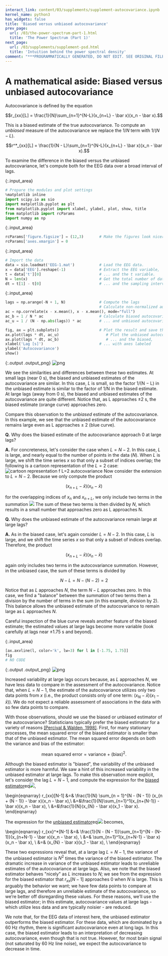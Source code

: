```yaml
---
interact_link: content/03/supplements/supplement-autocovariance.ipynb
kernel_name: python3
has_widgets: false
title: 'Biased versus unbiased autocovariance'
prev_page:
  url: /03/the-power-spectrum-part-1.html
  title: 'The Power Spectrum (Part 1)'
next_page:
  url: /03/supplements/supplement-psd.html
  title: 'Intuition behind the power spectral density'
comment: "***PROGRAMMATICALLY GENERATED, DO NOT EDIT. SEE ORIGINAL FILES IN /content***"
---
```


# A mathematical aside: Biased versus unbiased autocovariance

Autocovariance is defined by the equation

<a id="eq:3.3"></a>
$$r_{xx}[L] = \frac{1}{N}\sum_{n=1}^{N-L}(x_{n+L} - \bar x)(x_n - \bar x).$$


This is a biased estimate of the true autocovariance. To compute an *unbiased* measure of the autocovariance we replace the $1/N$ term with $1/(N-L)$. 
    
$$r^*_{xx}[L] = \frac{1}{N - L}\sum_{n=1}^{N-L}(x_{n+L} - \bar x)(x_n - \bar x).$$


To examine the difference in the biased versus the unbiased autocovariance, let's compute both for the EEG data over a broad interval of lags. 



{:.input_area}
```python
# Prepare the modules and plot settings
%matplotlib inline
import scipy.io as sio
import matplotlib.pyplot as plt
from matplotlib.pyplot import xlabel, ylabel, plot, show, title
from matplotlib import rcParams
import numpy as np
```




{:.input_area}
```python
rcParams['figure.figsize'] = (12,3)       # Make the figures look nicer.
rcParams['axes.xmargin'] = 0
```




{:.input_area}
```python
# Import the data
data = sio.loadmat('EEG-1.mat')           # Load the EEG data.
x = data['EEG'].reshape(-1)               # Extract the EEG variable,
t = data['t'][0]                          # ... and the t variable.
N = len(x)                                # Get the total number of data points,
dt = t[1] - t[0]                          # ... and the sampling interval.
```




{:.input_area}
```python
lags = np.arange(-N + 1, N)               # Compute the lags
                                          # Calculate non-normalized autocovariance
ac = np.correlate(x - x.mean(), x - x.mean(), mode="full")  
ac_b = 1 / N * ac                         # Calculate biased autocovariance
ac_u = 1 / (N - np.abs(lags)) * ac        # ... and unbiased autocovariance

fig, ax = plt.subplots()                  # Plot the result and save the figure for later use
ax.plot(lags * dt, ac_u)                     # Plot the unbiased autocovariance,
ax.plot(lags * dt, ac_b)                     # ... and the biased,
xlabel('Lag [s]')                         # ... with axes labeled
ylabel('Autocovariance')
show()
```



{:.output .output_png}
![png](../../images/03/supplements/supplement-autocovariance_5_0.png)



We see the similarities and differences between these two estimates. At small lags (near 0 s), the biased and unbiased estimates of the autocovariance are similar. In this case, $L$ is small, so the factor 1/(N − L) in the unbiased estimate is similar to the factor of 1/N in the biased estimate. At large lags (away from 0 s), the biased and unbiased estimates of the autocovariance are quite different. Notice that, as L approaches ±2 s, the biased estimate (orange curve) approaches zero.

Compare this observation to the *unbiased* estimate of the autocovariance. In this example, we see that the unbiased estimate of the autocovariance remains large even as L approaches ± 2 (blue curve).

<div class="question">
    
**Q.** Why does the biased estimate of the autocovariance approach 0 at large lags? 

**A.** For concreteness, let's consider the case when $L = N - 2$. In this case, $L$ is large, and nearly equal to the number of points in the data ($N$). When $L$ is large, we shift the time series $x$ so that only a subset of indices overlap; the following is a cartoon representation of the $L = 2$ case:
![cartoon representation f L=2 autocovariance](imgs/3-3d.png)
Now consider the extension to $L=N-2$. Because we only compute the product

$$(x_{n+L} - \bar x)(x_n - \bar x)$$

for the overlapping indices of $x_n$ and $x_{n+L}$, we only include two terms in the  summation <a href="#eq:3.3" class="thumb"><span><img src="imgs/eq3-3.png"></span></a> The sum of these two terms is then divided by $N$, which results in a small number that approaches zero as L approaches N.
    
</div>

<div class="question">
    
**Q.** Why does the unbiased estimate of the autocovariance remain large at large lags? 

**A.** As in the biased case, let's again consider $L = N-2$. In this case, $L$ is large, and we shift the time series $x$ so that only a subset of indices overlap. Therefore, the product

$$(x_{n+L} - \bar x)(x_n - \bar x)$$

again only includes two terms in the autocovariance summation. However, in the unbiased case, the sum of these terms is divided by

$$N - L = N - (N - 2) = 2$$

Notice that as $L$ approaches $N$, the term $N - L$ approaches zero. In this case, we find a "balance" between the summation of two terms then a division by the number of terms in the sum (in this example, division by 2). This balance allows the unbiased estimate of the autocovariance to remain large as $L$ approaches $N$.

Careful inspection of the blue curve reveals another feature of the biased estimate; the estimated values at large lags become more variable (look carefully at lags near ±1.75 s and beyond). 

</div>



{:.input_area}
```python
[ax.axvline(l, color='k', lw=3) for l in [-1.75, 1.75]]
fig
# NO CODE
```





{:.output .output_png}
![png](../../images/03/supplements/supplement-autocovariance_9_0.png)




<div class="question">

Increased variability at large lags occurs because, as $L$ approaches $N$, we have less data to compare in the assessment of the autocovariance. Notice that, when $L = N − 1$, the estimate of the autocovariance utilizes only two data points from $x$ (i.e., the product consists only of one term: $(x_N - \bar x)(x_1 - \bar x)$). We do not expect a reliable assessment of associations in the data with so few data points to compare.
    
</div>

With those observations, should we use the biased or unbiased estimator of the autocovariance? Statisticians typically prefer the biased estimator for a variety of reasons [[Percival & Walden, 1998]](https://doi.org/10.1017/CBO9780511622762). First, for many stationary processes, the mean squared error of the biased estimator is smaller than that of the unbiased estimator. The mean squared error depends on both the variance and bias of the estimator:

$$\mbox{mean squared error} = \mbox{variance + (bias)}^2.$$

Although the biased estimator is "biased", the variability of the unbiased estimator is more harmful. We saw a hint of this increased variability in the unbiased estimator at large lags. To make this observation more explicit, let's consider the lag $L = N - 1$, and compute the expression for the [biased estimator](#eq:3.3)<span class="thumb">eq<img src="imgs/eq3-3.png"></span>,

<p title="Variance of the biased estimator with lag N-1">

\begin{eqnarray} 
r_{xx}[N-1] &=& \frac{1}{N} \sum_{n = 1}^{N - (N - 1)} (x_{n + (N - 1)} - \bar x)(x_n - \bar x),\\
&=&\frac{1}{N}\sum_{n=1}^1(x_{n+(N-1)} - \bar x)(x_n - \bar x), \\
&=&\frac{1}{N}(x_{N} - \bar x)(x_1 - \bar x).
\end{eqnarray}

</p>

The expression for the [unbiased estimator](#eq:3.3)<span class="thumb">eq<img src="imgs/eq3-4.png"></span> becomes,

<p title="Variance of the unbiased estimator with lag N-1">
    
\begin{eqnarray}
r_{xx}^*[N-1] &=& \frac{1}{N - (N - 1)}\sum_{n=1}^{N - (N-1)}(x_{n+N-1} - \bar x)(x_n - \bar x), \\
&=& \sum_{n=1}^1(x_{n+N-1} - \bar x)(x_n - \bar x), \\
&=& (x_{N} - \bar x)(x_1 - \bar x), \\
\end{eqnarray}

</p>


These two expressions reveal that, at a large lag $L = N − 1$, the variance of the unbiased estimator is $N^2$ times the variance of the biased estimator. The dramatic increase in variance of the unbiased estimator leads to unreliable estimates of the autocovariance at large lags. Also, we note that the biased estimator behaves "nicely" as $L$ increases to $N$; we see from the expression for the biased estimator that $r_{xx}[N − 1]$ approaches 0 when $N$ is large. This is arguably the behavior we want; we have few data points to compare at large lags, and therefore an unreliable estimate of the autocovariance, so we’re better off disregarding these values. For these reasons, we’ll use the biased estimator; in this estimate, autocovariance values at large lags - which utilize less data and are typically noisier - are reduced.

We note that, for the EEG data of interest here, the unbiased estimator outperforms the biased estimator. For these data, which are dominated by a 60 Hz rhythm, there is significant autocovariance even at long lags. In this case, the biased estimator leads to an interpretation of decreasing autocovariance, even though that is not true. However, for most brain signal (not saturated by 60 Hz line noise), we expect the autocovariance to decrease in time.
